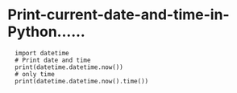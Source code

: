 # Print-current-date-and-time-in-Python......
  
  
  
      import datetime
      # Print date and time
      print(datetime.datetime.now())
      # only time
      print(datetime.datetime.now().time())


